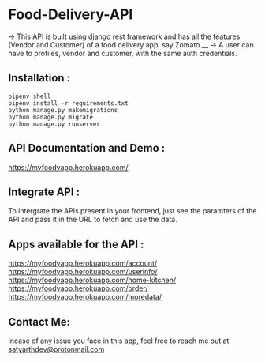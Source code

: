 # Food-Delivery-API
-> This API is built using django rest framework and has all the features (Vendor and Customer) of a food delivery app, say Zomato.__
-> A user can have to profiles, vendor and customer, with the same auth credentials. 

## Installation :
```
pipenv shell
pipenv install -r requirements.txt
python manage.py makemigrations
python manage.py migrate
python manage.py runserver
```

## API Documentation and Demo :
https://myfoodyapp.herokuapp.com/

## Integrate API :
To intergrate the APIs present in your frontend, just see the paramters of the API and pass it in the URL to fetch and use the data.

## Apps available for the API :
https://myfoodyapp.herokuapp.com/account/
https://myfoodyapp.herokuapp.com/userinfo/
https://myfoodyapp.herokuapp.com/home-kitchen/
https://myfoodyapp.herokuapp.com/order/
https://myfoodyapp.herokuapp.com/moredata/

## Contact Me:
Incase of any issue you face in this app, feel free to reach me out at satyarthdev@protonmail.com
